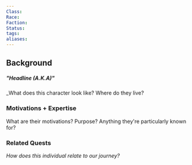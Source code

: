 ```yaml
---
Class: 
Race: 
Faction: 
Status: 
tags: 
aliases:
---
```

## Background
##### "Headline (A.K.A)"
_What does this character look like? Where do they live? 
### Motivations + Expertise
What are their motivations? Purpose? Anything they're particularly known for?

### Related Quests
_How does this individual relate to our journey?_